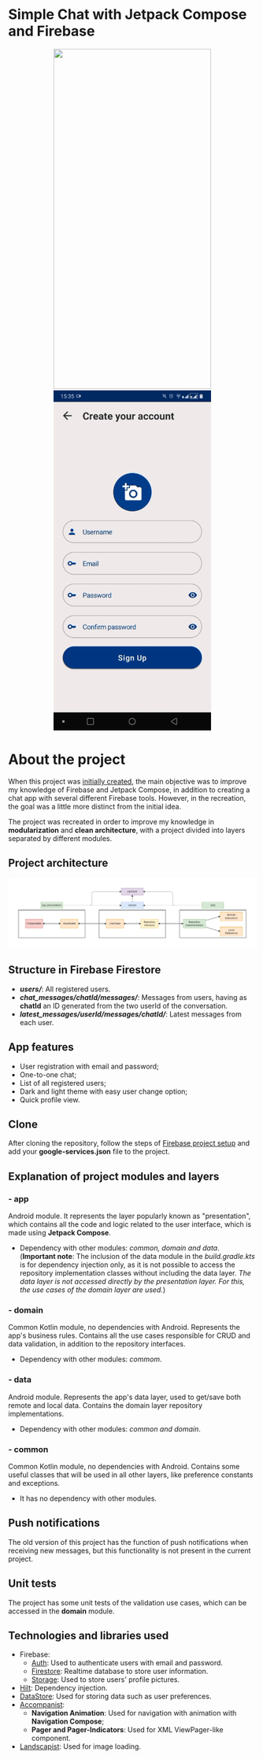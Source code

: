 # Simple Chat with Jetpack Compose and Firebase

<p align="center">
  <img src="images/app-demo.gif" width="320" height="691" />
  <img src="images/validation-demo.gif" width="320" height="691" />
</p>

# About the project

When this project was [initially created](https://github.com/jsericksk/Simple-Chat/tree/old-version), the main objective was to improve my knowledge of Firebase and Jetpack Compose, in addition to creating a chat app with several different Firebase tools. However, in the recreation, the goal was a little more distinct from the initial idea.

The project was recreated in order to improve my knowledge in **modularization** and **clean architecture**, with a project divided into layers separated by different modules.

## Project architecture

<p align="center">
  <img src="images/project-architecture.png" />
</p>

## Structure in Firebase Firestore

- ***users/***: All registered users.
- ***chat_messages/chatId/messages/***: Messages from users, having as **chatId** an ID generated from the two userId of the conversation.
- ***latest_messages/userId/messages/chatId/***: Latest messages from each user.

## App features

- User registration with email and password;
- One-to-one chat;
- List of all registered users;
- Dark and light theme with easy user change option;
- Quick profile view.

## Clone

After cloning the repository, follow the steps of [Firebase project setup](https://firebase.google.com/docs/android/setup) and add your **google-services.json** file to the project.

## Explanation of project modules and layers

### - app

Android module. It represents the layer popularly known as "presentation", which contains all the code and logic related to the user interface, which is made using **Jetpack Compose**.

- Dependency with other modules: *common, domain and data*. (**Important note**: The inclusion of the data module in the *build.gradle.kts* is for dependency injection only, as it is not possible to access the repository implementation classes without including the data layer. *The data layer is not accessed directly by the presentation layer. For this, the use cases of the domain layer are used.*)

### - domain

Common Kotlin module, no dependencies with Android.
Represents the app's business rules. Contains all the use cases responsible for CRUD and data validation, in addition to the repository interfaces.

- Dependency with other modules: *commom*.

### - data

Android module. Represents the app's data layer, used to get/save both remote and local data. Contains the domain layer repository implementations.

- Dependency with other modules: *common and domain*.

### - common

Common Kotlin module, no dependencies with Android.
Contains some useful classes that will be used in all other layers, like preference constants and exceptions.

- It has no dependency with other modules.

## Push notifications

The old version of this project has the function of push notifications when receiving new messages, but this functionality is not present in the current project.

## Unit tests

The project has some unit tests of the validation use cases, which can be accessed in the **domain** module.

## Technologies and libraries used

- Firebase:
  - [Auth](https://firebase.google.com/docs/auth): Used to authenticate users with email and password.
  - [Firestore](https://firebase.google.com/docs/firestore): Realtime database to store user information.
  - [Storage](https://firebase.google.com/docs/storage): Used to store users' profile pictures.
- [Hilt](https://developer.android.com/training/dependency-injection/hilt-android): Dependency injection.
- [DataStore](https://developer.android.com/topic/libraries/architecture/datastore): Used for storing data such as user preferences.
- [Accompanist](https://github.com/google/accompanist):
  - **Navigation Animation**: Used for navigation with animation with **Navigation Compose**;
  - **Pager and Pager-Indicators**: Used for XML ViewPager-like component.
- [Landscapist](https://github.com/skydoves/landscapist): Used for image loading.